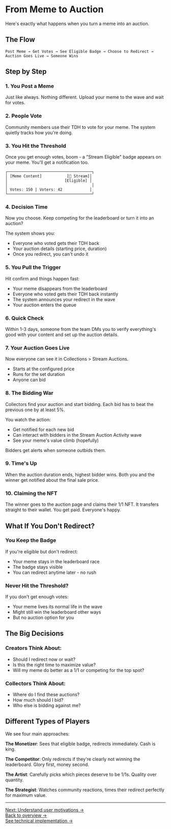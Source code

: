 # From Meme to Auction

Here's exactly what happens when you turn a meme into an auction.

## The Flow

```
Post Meme → Get Votes → See Eligible Badge → Choose to Redirect → Auction Goes Live → Someone Wins
```

## Step by Step

### 1. You Post a Meme
Just like always. Nothing different. Upload your meme to the wave and wait for votes.

### 2. People Vote
Community members use their TDH to vote for your meme. The system quietly tracks how you're doing.

### 3. You Hit the Threshold
Once you get enough votes, boom - a "Stream Eligible" badge appears on your meme. You'll get a notification too.

```
┌─────────────────────────────────────┐
│ [Meme Content]           [🎯 Stream]│
│                         [Eligible] │
│                                     │
│ Votes: 150 | Voters: 42            │
└─────────────────────────────────────┘
```

### 4. Decision Time
Now you choose. Keep competing for the leaderboard or turn it into an auction?

The system shows you:
- Everyone who voted gets their TDH back
- Your auction details (starting price, duration)
- Once you redirect, you can't undo it

### 5. You Pull the Trigger
Hit confirm and things happen fast:
- Your meme disappears from the leaderboard
- Everyone who voted gets their TDH back instantly
- The system announces your redirect in the wave
- Your auction enters the queue

### 6. Quick Check
Within 1-3 days, someone from the team DMs you to verify everything's good with your content and set up the auction details.

### 7. Your Auction Goes Live
Now everyone can see it in Collections > Stream Auctions.
- Starts at the configured price
- Runs for the set duration
- Anyone can bid

### 8. The Bidding War
Collectors find your auction and start bidding. Each bid has to beat the previous one by at least 5%.

You watch the action:
- Get notified for each new bid
- Can interact with bidders in the Stream Auction Activity wave
- See your meme's value climb (hopefully)

Bidders get alerts when someone outbids them.

### 9. Time's Up
When the auction duration ends, highest bidder wins. Both you and the winner get notified about the final sale price.

### 10. Claiming the NFT
The winner goes to the auction page and claims their 1/1 NFT. It transfers straight to their wallet. You get paid. Everyone's happy.

## What If You Don't Redirect?

### You Keep the Badge
If you're eligible but don't redirect:
- Your meme stays in the leaderboard race
- The badge stays visible
- You can redirect anytime later - no rush

### Never Hit the Threshold?
If you don't get enough votes:
- Your meme lives its normal life in the wave
- Might still win the leaderboard other ways
- But no auction option for you

## The Big Decisions

### Creators Think About:
- Should I redirect now or wait?
- Is this the right time to maximize value?
- Will my meme do better as a 1/1 or competing for the top spot?

### Collectors Think About:
- Where do I find these auctions?
- How much should I bid?
- Who else is bidding against me?

## Different Types of Players

We see four main approaches:

**The Monetizer**: Sees that eligible badge, redirects immediately. Cash is king.

**The Competitor**: Only redirects if they're clearly not winning the leaderboard. Glory first, money second.

**The Artist**: Carefully picks which pieces deserve to be 1/1s. Quality over quantity.

**The Strategist**: Watches community reactions, times their redirect perfectly for maximum value.

---

[Next: Understand user motivations →](motivations.md)  
[Back to overview →](overview.md)  
[See technical implementation →](../04-technical/architecture.md)